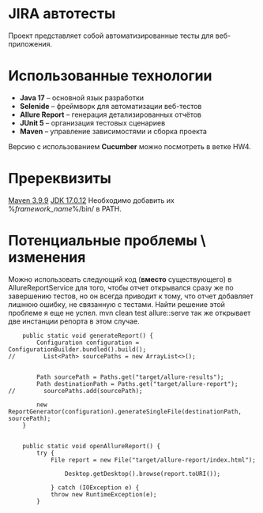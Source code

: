 # JIRA автотесты

Проект представляет собой автоматизированные тесты для веб-приложения.

# Использованные технологии

- **Java 17** – основной язык разработки
- **Selenide** – фреймворк для автоматизации веб-тестов
- **Allure Report** – генерация детализированных отчётов
- **JUnit 5** – организация тестовых сценариев
- **Maven** – управление зависимостями и сборка проекта

Версию с использованием **Cucumber** можно посмотреть в ветке HW4.

# Пререквизиты

[Maven 3.9.9](https://dlcdn.apache.org/maven/maven-3/3.9.9/binaries/apache-maven-3.9.9-bin.zip)
[JDK 17.0.12](https://www.oracle.com/java/technologies/javase/jdk17-archive-downloads.html)
Необходимо добавить их %_framework_name_%/bin/ в PATH.

# Потенциальные проблемы \ изменения

Можно использовать следующий код (**вместо** существующего) в AllureReportService для того, чтобы отчет открывался сразу
же по завершению тестов, но он всегда приводит к тому, что отчет добавляет лишнюю ошибку, не связанную с тестами. Найти
решение этой проблеме я еще не успел. mvn clean test allure::serve так же открывает две инстанции репорта в этом случае.

```
    public static void generateReport() {
        Configuration configuration = ConfigurationBuilder.bundled().build();
//        List<Path> sourcePaths = new ArrayList<>();


        Path sourcePath = Paths.get("target/allure-results");
        Path destinationPath = Paths.get("target/allure-report");
//        sourcePaths.add(sourcePath);

        new ReportGenerator(configuration).generateSingleFile(destinationPath, sourcePath);
    }


    public static void openAllureReport() {
        try {
            File report = new File("target/allure-report/index.html");

                Desktop.getDesktop().browse(report.toURI());

            } catch (IOException e) {
            throw new RuntimeException(e);
        }
```